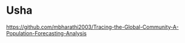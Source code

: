 # Usha
https://github.com/mbharathi2003/Tracing-the-Global-Community-A-Population-Forecasting-Analysis
